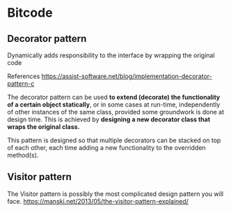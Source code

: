 # Bitcode

## Decorator pattern
Dynamically adds responsibility to the interface by wrapping the original code

References https://assist-software.net/blog/implementation-decorator-pattern-c

The decorator pattern can be used **to extend (decorate) the functionality of a certain object statically**, or in some cases at run-time, independently of other instances of the same class, provided some groundwork is done at design time. This is achieved by **designing a new decorator class that wraps the original class.**

This pattern is designed so that multiple decorators can be stacked on top of each other, each time adding a new functionality to the overridden method(s).

## Visitor pattern
The Visitor pattern is possibly the most complicated design pattern you will face.
https://manski.net/2013/05/the-visitor-pattern-explained/

